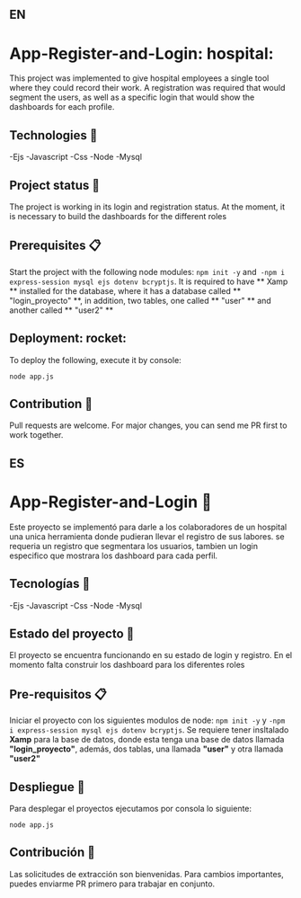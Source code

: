 ## EN

# App-Register-and-Login: hospital:

This project was implemented to give hospital employees a single tool where they could record their work. A registration was required that would segment the users, as well as a specific login that would show the dashboards for each profile.

## Technologies 🔨

-Ejs
-Javascript
-Css
-Node
-Mysql

## Project status 🚩

The project is working in its login and registration status. At the moment, it is necessary to build the dashboards for the different roles

## Prerequisites 📋

Start the project with the following node modules: `npm init -y` and` -npm i express-session mysql ejs dotenv bcryptjs`.
It is required to have ** Xamp ** installed for the database, where it has a database called ** "login_proyecto" **, in addition, two tables, one called ** "user" ** and another called ** "user2" **

## Deployment: rocket:

To deploy the following, execute it by console:

```
node app.js
```

## Contribution 👊
Pull requests are welcome. For major changes, you can send me PR first to work together.


## ES
# App-Register-and-Login :hospital:

Este proyecto se implementó para darle a los colaboradores de un hospital una unica herramienta donde pudieran llevar el registro de sus labores. se requeria un registro que segmentara los usuarios, tambien un login especifico que mostrara los dashboard para cada perfil.

## Tecnologías 🔨

-Ejs
-Javascript
-Css
-Node
-Mysql

## Estado del proyecto 🚩

El proyecto se encuentra funcionando en su estado de login y registro. En el momento falta construir los dashboard para los diferentes roles

## Pre-requisitos 📋

Iniciar el proyecto con los siguientes modulos de node: `npm init -y` y `-npm i express-session mysql ejs dotenv bcryptjs`. 
Se requiere tener insltalado **Xamp** para la base de datos, donde esta tenga una base de datos llamada **"login_proyecto"**, además, dos tablas, una llamada **"user"** y otra llamada **"user2"**

## Despliegue :rocket:

Para desplegar el proyectos ejecutamos por consola lo siguiente:

```
node app.js
```

## Contribución 👊
Las solicitudes de extracción son bienvenidas. Para cambios importantes, puedes enviarme PR primero para trabajar en conjunto.
